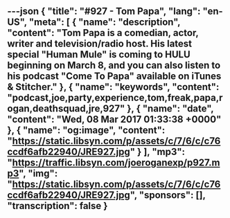 ---json
{
  "title": "#927 - Tom Papa",
  "lang": "en-US",
  "meta": [
    {
      "name": "description",
      "content": "Tom Papa is a comedian, actor, writer and television/radio host. His latest special \"Human Mule\" is coming to HULU beginning on March 8, and you can also listen to his podcast \"Come To Papa\" available on iTunes & Stitcher."
    },
    {
      "name": "keywords",
      "content": "podcast,joe,party,experience,tom,freak,papa,rogan,deathsquad,jre,927"
    },
    {
      "name": "date",
      "content": "Wed, 08 Mar 2017 01:33:38 +0000"
    },
    {
      "name": "og:image",
      "content": "https://static.libsyn.com/p/assets/c/7/6/c/c76ccdf6afb22940/JRE927.jpg"
    }
  ],
  "mp3": "https://traffic.libsyn.com/joeroganexp/p927.mp3",
  "img": "https://static.libsyn.com/p/assets/c/7/6/c/c76ccdf6afb22940/JRE927.jpg",
  "sponsors": [],
  "transcription": false
}
---
<episode-header />

<timemark seconds="0" />

<transcribe-call-to-action />

<episode-footer />